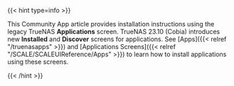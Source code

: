 &NewLine;

{{< hint type=info >}}

This Community App article provides installation instructions using the legacy TrueNAS **Applications** screen.
TrueNAS 23.10 (Cobia) introduces new **Installed** and **Discover** screens for applications.
See [Apps]({{< relref "/truenasapps" >}}) and [Applications Screens]({{< relref "/SCALE/SCALEUIReference/Apps" >}}) to learn how to install applications using these screens.

{{< /hint >}}
